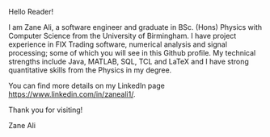 Hello Reader!

I am Zane Ali, a software engineer and graduate in BSc. (Hons) Physics with Computer Science from the University of Birmingham.
I have project experience in FIX Trading software, numerical analysis and signal processing; some of which you will see in this Github profile. 
My technical strengths include Java, MATLAB, SQL, TCL and LaTeX and I have strong quantitative skills from the Physics in my degree. 

You can find more details on my LinkedIn page https://www.linkedin.com/in/zaneali1/.

Thank you for visiting!

Zane Ali
